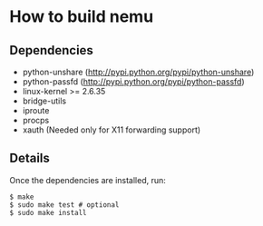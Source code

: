 # How to build nemu

## Dependencies

  * python-unshare (http://pypi.python.org/pypi/python-unshare)
  * python-passfd (http://pypi.python.org/pypi/python-passfd)
  * linux-kernel >= 2.6.35
  * bridge-utils
  * iproute
  * procps
  * xauth (Needed only for X11 forwarding support)

## Details

Once the dependencies are installed, run:

    $ make
    $ sudo make test # optional
    $ sudo make install
